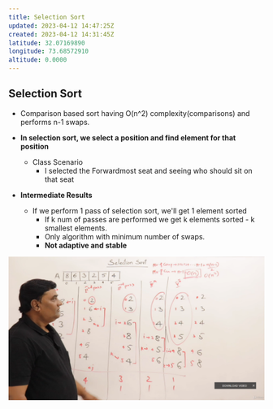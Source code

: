 ```yaml
---
title: Selection Sort
updated: 2023-04-12 14:47:25Z
created: 2023-04-12 14:31:45Z
latitude: 32.07169890
longitude: 73.68572910
altitude: 0.0000
---
```


## Selection Sort
- Comparison based sort having O(n^2) complexity(comparisons) and performs n-1 swaps.

- **In selection sort, we select a position and find element for that position**
	- Class Scenario
		- I selected the Forwardmost seat and seeing who should sit on that seat
- **Intermediate Results**
	- If we perform 1 pass of selection sort, we'll get 1 element sorted
		- If k num of passes are performed we get k elements sorted - k smallest elements.
	  - Only algorithm with minimum number of swaps.
	  - **Not adaptive and stable**

![96835ab1e523a30cd8fc8a00ac4fead9.png](../../_resources/96835ab1e523a30cd8fc8a00ac4fead9.png)